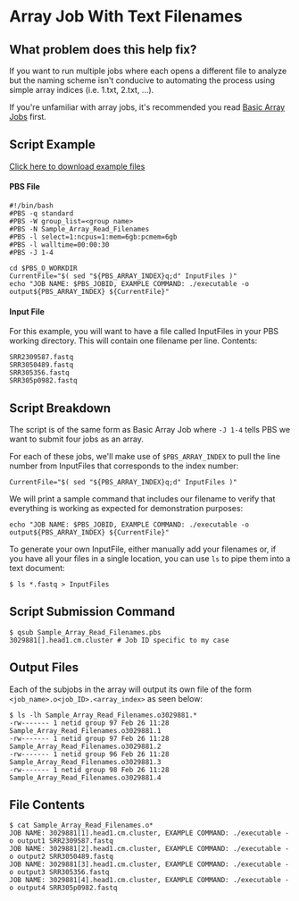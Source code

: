 # Array Job With Text Filenames

## What problem does this help fix?

If you want to run multiple jobs where each opens a different file to analyze but the naming scheme isn't conducive to automating the process using simple array indices (i.e. 1.txt, 2.txt, ...). 

If you're unfamiliar with array jobs, it's recommended you read [Basic Array Jobs](../Basic-Array-Job/Basic_Array_Job.md) first.

## Script Example
[Click here to download example files](Sample_Array_Read_Filenames.tar.gz)

#### PBS File

```
#!/bin/bash
#PBS -q standard
#PBS -W group_list=<group name>
#PBS -N Sample_Array_Read_Filenames
#PBS -l select=1:ncpus=1:mem=6gb:pcmem=6gb
#PBS -l walltime=00:00:30
#PBS -J 1-4

cd $PBS_O_WORKDIR
CurrentFile="$( sed "${PBS_ARRAY_INDEX}q;d" InputFiles )"
echo "JOB NAME: $PBS_JOBID, EXAMPLE COMMAND: ./executable -o output${PBS_ARRAY_INDEX} ${CurrentFile}"
```

#### Input File

For this example, you will want to have a file called InputFiles in your PBS working directory. This will contain one filename per line. Contents:
```
SRR2309587.fastq
SRR3050489.fastq
SRR305356.fastq
SRR305p0982.fastq
```

## Script Breakdown

The script is of the same form as Basic Array Job where ```-J 1-4``` tells PBS we want to submit four jobs as an array. 

For each of these jobs, we'll make use of ```$PBS_ARRAY_INDEX``` to pull the line number from InputFiles that corresponds to the index number: 
```
CurrentFile="$( sed "${PBS_ARRAY_INDEX}q;d" InputFiles )"
```
We will print a sample command that includes our filename to verify that everything is working as expected for demonstration purposes:
```
echo "JOB NAME: $PBS_JOBID, EXAMPLE COMMAND: ./executable -o output${PBS_ARRAY_INDEX} ${CurrentFile}"
```

To generate your own InputFile, either manually add your filenames or, if you have all your files in a single location, you can use ```ls``` to pipe them into a text document:
```
$ ls *.fastq > InputFiles
```

## Script Submission Command
```
$ qsub Sample_Array_Read_Filenames.pbs 
3029881[].head1.cm.cluster # Job ID specific to my case
```

## Output Files
Each of the subjobs in the array will output its own file of the form ```<job_name>.o<job_ID>.<array_index>``` as seen below:
```
$ ls -lh Sample_Array_Read_Filenames.o3029881.*
-rw------- 1 netid group 97 Feb 26 11:28 Sample_Array_Read_Filenames.o3029881.1
-rw------- 1 netid group 97 Feb 26 11:28 Sample_Array_Read_Filenames.o3029881.2
-rw------- 1 netid group 96 Feb 26 11:28 Sample_Array_Read_Filenames.o3029881.3
-rw------- 1 netid group 98 Feb 26 11:28 Sample_Array_Read_Filenames.o3029881.4
```

## File Contents

```
$ cat Sample_Array_Read_Filenames.o*
JOB NAME: 3029881[1].head1.cm.cluster, EXAMPLE COMMAND: ./executable -o output1 SRR2309587.fastq
JOB NAME: 3029881[2].head1.cm.cluster, EXAMPLE COMMAND: ./executable -o output2 SRR3050489.fastq
JOB NAME: 3029881[3].head1.cm.cluster, EXAMPLE COMMAND: ./executable -o output3 SRR305356.fastq
JOB NAME: 3029881[4].head1.cm.cluster, EXAMPLE COMMAND: ./executable -o output4 SRR305p0982.fastq
```
